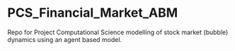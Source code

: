 # PCS_Financial_Market_ABM
Repo for Project Computational Science  modelling of stock market (bubble) dynamics using an agent based model.
